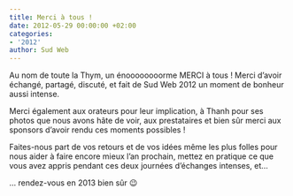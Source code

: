 ```yaml
---
title: Merci à tous !
date: 2012-05-29 00:00:00 +02:00
categories:
- '2012'
author: Sud Web
---
```


Au nom de toute la Thym, un énoooooooorme MERCI à tous ! Merci d&rsquo;avoir échangé, partagé, discuté, et fait de Sud Web 2012 un moment de bonheur aussi intense.

Merci également aux orateurs pour leur implication, à Thanh pour ses photos que nous avons hâte de voir, aux prestataires et bien sûr merci aux sponsors d&rsquo;avoir rendu ces moments possibles !

Faites-nous part de vos retours et de vos idées même les plus folles pour nous aider à faire encore mieux l&rsquo;an prochain, mettez en pratique ce que vous avez appris pendant ces deux journées d&rsquo;échanges intenses, et&#8230;

&#8230; rendez-vous en 2013 bien sûr 😉
